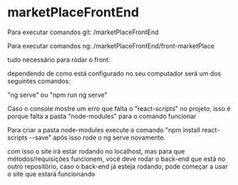 # marketPlaceFrontEnd

Para executar comandos git: /marketPlaceFrontEnd

Para executar comandos ng: /marketPlaceFrontEnd/front-marketPlace

tudo necessário para rodar o front:

dependendo de como está configurado no seu computador será um dos seguintes comandos:

"ng serve" 
ou
"npm run ng serve"

Caso o console mostre um erro que falta o "react-scripts" no projeto, isso é porque falta a pasta "node-modules" para o comando funcionar

Para criar a pasta node-modules execute o comando "npm install react-scripts --save" após isso rode o ng serve novamente.


com isso o site irá estar rodando no localhost, mas para que métodos/requisições funcionem, você deve rodar o back-end que está no outro repositório,
caso o back-end já esteja rodando, pode começar a usar o site que estará funcionando
